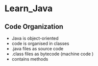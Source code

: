 # Learn_Java

## Code Organization

- Java is object-oriented
- code is organised in classes
- .java files as source code
- .class files as bytecode (machine code )
- contains methods

